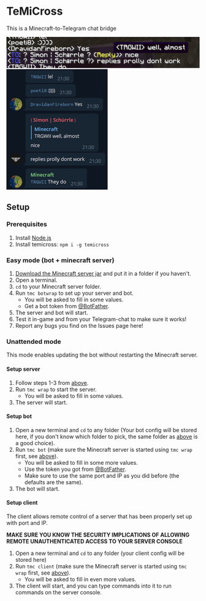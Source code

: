 # TeMiCross

This is a Minecraft-to-Telegram chat bridge

![Minecraft example](images/minecraft.jpg)
![Telegram example](images/telegram.png)

## Setup

### Prerequisites

1. Install [Node.js](https://nodejs.org/)
1. Install temicross: `npm i -g temicross`

### Easy mode (bot + minecraft server)

1. [Download the Minecraft server jar](https://minecraft.net/download/server) and put it in a folder if you haven't.
1. Open a terminal.
1. `cd` to your Minecraft server folder.
1. Run `tmc botwrap` to set up your server and bot.
	* You will be asked to fill in some values.
	* Get a bot token from [@BotFather](https://t.me/BotFather).
1. The server and bot will start.
1. Test it in-game and from your Telegram-chat to make sure it works!
1. Report any bugs you find on the Issues page here!

### Unattended mode

This mode enables updating the bot without restarting the Minecraft server.

#### Setup server

1. Follow steps 1-3 from [above](#easy-mode-bot-+-minecraft-server).
1. Run `tmc wrap` to start the server.
	* You will be asked to fill in some values.
1. The server will start.

#### Setup bot

1. Open a new terminal and `cd` to any folder (Your bot config will be stored here, if you don't know which folder to pick, the same folder as [above](#easy-mode-bot-+-minecraft-server) is a good choice).
1. Run `tmc bot` (make sure the Minecraft server is started using `tmc wrap` first, see [above](#setup-server)).
	* You will be asked to fill in some more values.
	* Use the token you got from [@BotFather](https://t.me/BotFather).
	* Make sure to use the same port and IP as you did before (the defaults are the same).
1. The bot will start.

#### Setup client

The client allows remote control of a server that has been properly set up with port and IP.

**MAKE SURE YOU KNOW THE SECURITY IMPLICATIONS OF ALLOWING REMOTE UNAUTHENTICATED ACCESS TO YOUR SERVER CONSOLE**

1. Open a new terminal and `cd` to any folder (your client config will be stored here)
1. Run `tmc client` (make sure the Minecraft server is started using `tmc wrap` first, see [above](#setup-server)).
	* You will be asked to fill in even more values.
1. The client will start, and you can type commands into it to run commands on the server console.
